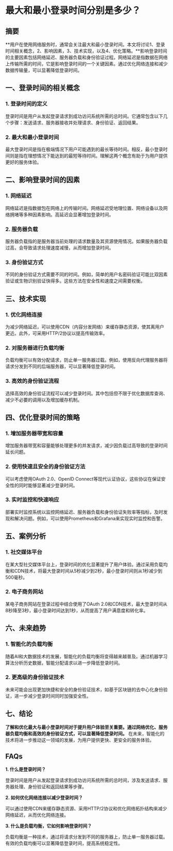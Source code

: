 # 最大和最小登录时间分别是多少？

## 摘要

**用户在使用网络服务时，通常会关注最大和最小登录时间。本文将讨论1、登录时间相关概念，2、影响因素，3、技术实现，以及4、优化策略。**影响登录时间的主要因素包括网络延迟、服务器负载和身份验证过程。网络延迟是指数据在网络上传输所需的时间，它是影响登录时间的一个关键因素。通过优化网络连接和减少数据传输量，可以显著降低登录时间。

## 一、登录时间的相关概念

### 1. 登录时间的定义

登录时间是用户从发起登录请求到成功访问系统所需的总时间。它通常包含以下几个步骤：发送请求、服务器接收并处理请求、身份验证、返回结果。

### 2. 最大和最小登录时间

最大登录时间是指在极端情况下用户可能遇到的最长等待时间。相反，最小登录时间则是指在理想情况下能达到的最短等待时间。理解这两个概念有助于为用户提供更好的服务体验。

## 二、影响登录时间的因素

### 1. 网络延迟

网络延迟是指数据包在网络上的传输时间。网络延迟受地理位置、网络设备以及网络拥堵等多种因素影响。高延迟会显著增加登录时间。

### 2. 服务器负载

服务器负载指的是服务器当前处理的请求数量及其资源使用情况。如果服务器负载过高，会导致请求处理速度减慢，从而增加登录时间。

### 3. 身份验证方式

不同的身份验证方式需要不同的时间。例如，简单的用户名密码验证可能比双因素验证或生物识别验证快得多。这些方法在安全性和速度之间需要权衡。

## 三、技术实现

### 1. 优化网络连接

为减少网络延迟，可以使用CDN（内容分发网络）来缓存静态资源，使其离用户更近。此外，可采用HTTP/2协议以提高传输效率。

### 2. 对服务器进行负载均衡

负载均衡可以有效分配请求，防止单一服务器过载。例如，使用反向代理服务器将请求分发到不同的后端服务器，可以显著降低登录时间。

### 3. 高效的身份验证流程

选择高效的身份验证流程可以减少登录时间。其中包括但不限于优化数据库查询、减少不必要的调用以及增加缓存机制。

## 四、优化登录时间的策略

### 1. 增加服务器带宽和容量

增加服务器带宽和容量能够处理更多的并发请求，减少因负载过高导致的登录时间延长问题。

### 2. 使用快速且安全的身份验证方法

可以考虑使用OAuth 2.0、OpenID Connect等现代认证协议，这些协议在保证安全性的同时能够显著减少登录时间。

### 3. 实时监控和快速响应

部署实时监控系统以监控网络延迟、服务器负载和身份验证失败率等指标，及时发现和解决问题。例如，可以使用Prometheus和Grafana来实现实时监控和告警。

## 五、案例分析

### 1. 社交媒体平台

在某大型社交媒体平台上，登录时间的优化显著提升了用户体验。通过采用负载均衡和CDN技术，将最大登录时间从5秒减少到2秒，最小登录时间则从1秒减少到500毫秒。

### 2. 电子商务网站

某电子商务网站在登录过程中结合使用了OAuth 2.0和CDN技术，最大登录时间从8秒降至3秒，最小登录时间达到1秒，从而提高了用户满意度和转化率。

## 六、未来趋势

### 1. 智能化的负载均衡

随着AI和大数据技术的发展，智能化的负载均衡将变得越来越普及。通过机器学习算法分析历史数据，智能分配请求以进一步降低登录时间。

### 2. 更高级的身份验证技术

未来可能会出现更加快捷和安全的身份验证技术，如基于区块链的去中心化身份验证，进一步减少登录时间同时加强安全性。

## 七、结论

**了解和优化最大与最小登录时间对于提升用户体验至关重要。通过网络优化、服务器负载均衡和高效的身份验证方式，可以显著降低登录时间。** 在未来，智能化的技术将进一步推动这一领域的发展，为用户提供更快、更安全的服务体验。

## FAQs

**1. 什么是登录时间？**

登录时间是用户从发起登录请求到成功访问系统所需的总时间，涉及发送请求、服务器处理、身份验证和返回结果等步骤。

**2. 如何优化网络连接以减少登录时间？**

可以通过使用CDN来缓存静态资源、采用HTTP/2协议和优化网络拓扑结构来减少网络延迟，从而优化网络连接。

**3. 什么是负载均衡，它如何影响登录时间？**

负载均衡是一种技术，通过将请求分发到不同的服务器上，防止单一服务器过载。有效的负载均衡可以显著降低登录时间，提高系统稳定性。